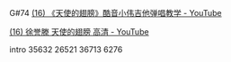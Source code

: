 G#74
[(16) 《天使的翅膀》酷音小伟吉他弹唱教学 - YouTube](https://www.youtube.com/watch?v=8s3wqRj1kWA&t=516s)

[(16) 徐誉滕 天使的翅膀 高清 - YouTube](https://www.youtube.com/watch?v=KTDRldlT_0w)

intro
	35632 26521
	36713 6276